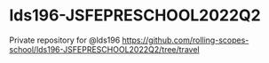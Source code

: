 # lds196-JSFEPRESCHOOL2022Q2
Private repository for @lds196
https://github.com/rolling-scopes-school/lds196-JSFEPRESCHOOL2022Q2/tree/travel